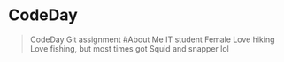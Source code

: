 # CodeDay
>CodeDay Git assignment
> #About Me
>IT student
>Female
>Love hiking 
>Love fishing, but most times got Squid and snapper lol
